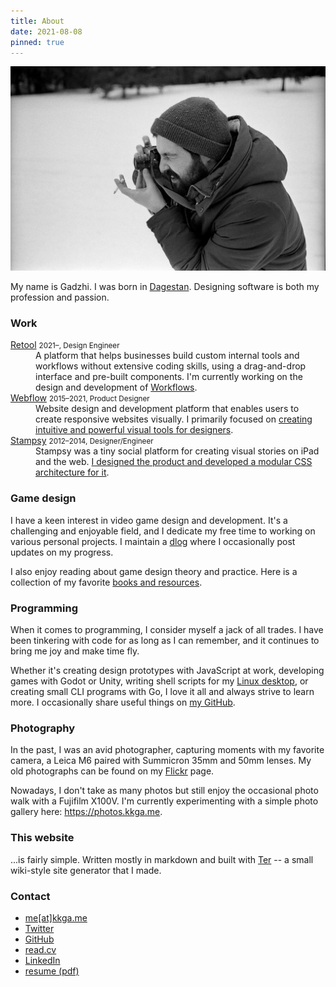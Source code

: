 ```yaml
---
title: About
date: 2021-08-08
pinned: true
---
```


![me](/img/about/leica.webp)

My name is Gadzhi. I was born in
[Dagestan](https://wikipedia.org/wiki/Dagestan). Designing software is both my
profession and passion.

### Work

<dl class="cols-3 items-baseline">

<dt>
<a class='font-medium md:leading-snug' href="https://retool.com" rel="external">Retool</a>
<small class='block font-medium md:leading-snug'>2021&ndash;, Design Engineer</small>
</dt>

<dd class="span-2 mb-5 text-base">
A platform that helps businesses build custom
internal tools and workflows without extensive coding skills, using a
drag-and-drop interface and pre-built components.
I'm currently working on the design and development of
<a rel="external" href="https://retool.com/products/workflows/">Workflows</a>.
</dd>

<dt>
<a href="https://webflow.com" class='font-medium md:leading-snug' rel="external">Webflow</a>
<small class='block font-medium md:leading-snug'>2015&ndash;2021, Product Designer</small>
</dt>

<dd class="span-2 mb-5 text-base">
Website design and development platform that
enables users to create responsive websites visually.
I primarily focused on <a href="/work/webflow">creating intuitive and powerful visual tools for designers</a>.
</dd>

<dt>
<a href="https://stampsy.com" class='font-medium md:leading-snug' rel="external">Stampsy</a>
<small class='block font-medium md:leading-snug'>2012&ndash;2014, Designer/Engineer</small>
</dt>

<dd class="span-2 text-base">
Stampsy was a tiny social platform for creating
visual stories on iPad and the web. <a href="/work/stampsy">I designed the product and developed a modular CSS architecture
for it</a>.</dd>
</dl>

### Game design

I have a keen interest in video game design and development. It's a challenging
and enjoyable field, and I dedicate my free time to working on various personal
projects. I maintain a [dlog](/dlog) where I occasionally post updates on my
progress.

I also enjoy reading about game design theory and practice. Here is a collection
of my favorite [books and resources](/notes/gamedesign-resources.md).

### Programming

When it comes to programming, I consider myself a jack of all trades. I have
been tinkering with code for as long as I can remember, and it continues to
bring me joy and make time fly.

Whether it's creating design prototypes with JavaScript at work, developing
games with Godot or Unity, writing shell scripts for my
[Linux desktop](https://github.com/kkga/dotfiles), or creating small CLI
programs with Go, I love it all and always strive to learn more. I occasionally
share useful things on [my GitHub](https://github.com/kkga).

### Photography

In the past, I was an avid photographer, capturing moments with my favorite
camera, a Leica M6 paired with Summicron 35mm and 50mm lenses. My old
photographs can be found on my
[Flickr](https://www.flickr.com/photos/gadzhi/albums) page.

Nowadays, I don't take as many photos but still enjoy the occasional photo walk
with a Fujifilm X100V. I'm currently experimenting with a simple photo gallery
here: https://photos.kkga.me.

### This website

...is fairly simple. Written mostly in markdown and built with
[Ter](https://ter.kkga.me) -- a small wiki-style site generator that I made.

### Contact

<ul class="divide-dot flex items-baseline list-none p-0">
<li><a href="mailto:me@kkga.me">me[at]kkga.me</a></li>
<li><a href="https://twitter.com/kkga_">Twitter</a></li>
<li><a href="https://github.com/kkga">GitHub</a></li>
<li><a href="https://read.cv/kkga">read.cv</a></li>
<li><a href="https://www.linkedin.com/in/gadzhi">LinkedIn</a></li>
<li><a href="/files/resume-gadzhi.pdf">resume (pdf)</a></li>
</ul>
